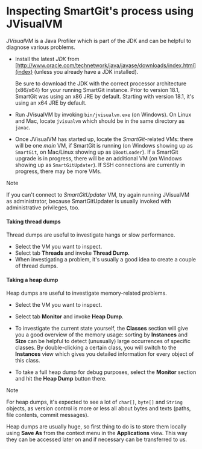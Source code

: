 # Inspecting SmartGit's process using JVisualVM

*JVisualVM* is a Java Profiler which is part of the JDK and can be
helpful to diagnose various problems.

  - Install the latest *JDK* from
    [http://www.oracle.com/technetwork/java/javase/downloads/index.html](index)
    (unless you already have a JDK installed).
    
    <div>
    
    <div>
    
    Be sure to download the JDK with the correct processor architecture
    (x86/x64) for your running SmartGit instance. Prior to version 18.1,
    SmartGit was using an x86 JRE by default. Starting with version
    18.1, it's using an x64 JRE by default.
    
    </div>
    
    </div>

  - Run JVisualVM by invoking `bin/jvisualvm.exe` (on Windows). On Linux
    and Mac, locate `jvisualvm` which should be in the same directory as
    `javac`.

  - Once JVisualVM has started up, locate the *SmartGit*-related VMs:
    there will be one *main* VM, if SmartGit is running (on Windows
    showing up as `SmartGit`, on Mac/Linux showing up as `QBootLoader`).
    If a SmartGit upgrade is in progress, there will be an additional VM
    (on Windows showing up as `SmartGitUpdater`). If SSH connections are
    currently in progress, there may be more VMs.

<div>

Note

<div>

If you can't connect to *SmartGitUpdater* VM, try again running
JVisualVM as administrator, because SmartGitUpdater is usually invoked
with administrative privileges, too.

</div>

</div>

#### Taking thread dumps

Thread dumps are useful to investigate hangs or slow performance.

  - Select the VM you want to inspect.
  - Select tab **Threads** and invoke **Thread Dump**.
  - When investigating a problem, it's usually a good idea to create a
    couple of thread dumps.

#### Taking a heap dump

Heap dumps are useful to investigate memory-related problems.

  - Select the VM you want to inspect.

  - Select tab **Monitor** and invoke **Heap Dump**.

  - To investigate the current state yourself, the **Classes** section
    will give you a good overview of the memory usage: sorting by
    **Instances** and **Size** can be helpful to detect (unusually)
    large occurrences of specific classes. By double-clicking a certain
    class, you will switch to the **Instances** view which gives you
    detailed information for every object of this class.

  - To take a full heap dump for debug purposes, select the **Monitor**
    section and hit the **Heap Dump** button there.

<div>

Note

<div>

For heap dumps, it's expected to see a lot of `char[]`, `byte[]` and
`String` objects, as version control is more or less all about bytes and
texts (paths, file contents, commit messages).

</div>

</div>

Heap dumps are usually huge, so first thing to do is to store them
locally using **Save As** from the context menu in the **Applications**
view. This way they can be accessed later on and if necessary can be
transferred to us.
